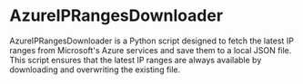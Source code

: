 # AzureIPRangesDownloader
AzureIPRangesDownloader is a Python script designed to fetch the latest IP ranges from Microsoft's Azure services and save them to a local JSON file. This script ensures that the latest IP ranges are always available by downloading and overwriting the existing file.

